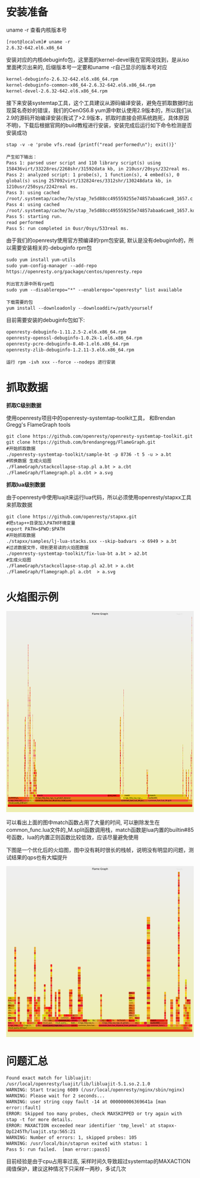 # 安装准备

uname -r 查看内核版本号

```
[root@localvm]# uname -r
2.6.32-642.el6.x86_64
```

安装对应的内核debuginfo包，这里面的kernel-devel我在官网没找到，是从iso里面拷贝出来的, 后缀版本号一定要和uname -r自己显示的版本号对应

```
kernel-debuginfo-2.6.32-642.el6.x86_64.rpm
kernel-debuginfo-common-x86_64-2.6.32-642.el6.x86_64.rpm
kernel-devel-2.6.32-642.el6.x86_64.rpm
```

接下来安装systemtap工具，这个工具建议从源码编译安装，避免在抓取数据时出现莫名奇妙的错误，我们的CenOS6.8 yum源中默认使用2.9版本的，所以我们从2.9的源码开始编译安装(我试了>2.9版本，抓取时直接会把系统跑死，具体原因不明)，下载后根据官网的build教程进行安装，安装完成后运行如下命令检测是否安装成功

```
stap -v -e 'probe vfs.read {printf("read performed\n"); exit()}'

产生如下输出：
Pass 1: parsed user script and 110 library script(s) using 158436virt/33228res/2268shr/31592data kb, in 210usr/20sys/232real ms.
Pass 2: analyzed script: 1 probe(s), 1 function(s), 4 embed(s), 0 global(s) using 257092virt/132824res/3312shr/130248data kb, in 1210usr/250sys/2242real ms.
Pass 3: using cached /root/.systemtap/cache/7e/stap_7e5d88cc495559255e74857abaa6cae8_1657.c
Pass 4: using cached /root/.systemtap/cache/7e/stap_7e5d88cc495559255e74857abaa6cae8_1657.ko
Pass 5: starting run.
read performed
Pass 5: run completed in 0usr/0sys/533real ms.
```



由于我们的openresty使用官方预编译的rpm包安装, 默认是没有debuginfo的，所以需要安装相关的-debuginfo rpm包

```
sudo yum install yum-utils
sudo yum-config-manager --add-repo https://openresty.org/package/centos/openresty.repo

列出官方源中所有rpm包
sudo yum --disablerepo="*" --enablerepo="openresty" list available

下载需要的包
yum install --downloadonly --downloaddir=/path/yourself
```

目前需要安装的debuginfo包如下:

```
openresty-debuginfo-1.11.2.5-2.el6.x86_64.rpm
openresty-openssl-debuginfo-1.0.2k-1.el6.x86_64.rpm
openresty-pcre-debuginfo-8.40-1.el6.x86_64.rpm
openresty-zlib-debuginfo-1.2.11-3.el6.x86_64.rpm

运行 rpm -ivh xxx --force --nodeps 进行安装
```

# 抓取数据

**抓取C级别数据**

使用openresty项目中的openresty-systemtap-toolkit工具， 和Brendan Gregg's FlameGraph tools

```
git clone https://github.com/openresty/openresty-systemtap-toolkit.git
git clone https://github.com/brendangregg/FlameGraph.git
#开始抓取数据
./openresty-systemtap-toolkit/sample-bt -p 8736 -t 5 -u > a.bt
#转换数据 生成火焰图
./FlameGraph/stackcollapse-stap.pl a.bt > a.cbt
./FlameGraph/flamegraph.pl a.cbt > a.svg
```

**抓取lua级别数据**

由于openresty中使用luajit来运行lua代码，所以必须使用openresty/stapxx工具来抓取数据

```
git clone https://github.com/openresty/stapxx.git
#把stap++目录加入PATH环境变量
export PATH=$PWD:$PATH
#开始抓取数据
./stapxx/samples/lj-lua-stacks.sxx --skip-badvars -x 6949 > a.bt
#过滤数据文件，得到更易读的火焰图数据
./openresty-systemtap-toolkit/fix-lua-bt a.bt > a2.bt
#生成火焰图
./FlameGraph/stackcollapse-stap.pl a2.bt > a.cbt
./FlameGraph/flamegraph.pl a.cbt  > a.svg
```



# 火焰图示例

![a](https://github.com/FMLS/blog/blob/master/openresty_flame_graph/a.svg)

可以看出上面的图中match函数占用了大量的时间, 可以删除发生在common_func.lua文件的_M.split函数调用栈，match函数是lua内置的builtin#85号函数，lua的内置正则函数比较低效，应该尽量避免使用

下图是一个优化后的火焰图，图中没有耗时很长的栈帧，说明没有明显的问题，测试结果的qps也有大幅提升

![normal](https://github.com/FMLS/blog/blob/master/openresty_flame_graph/normal.svg)



# 问题汇总



```
Found exact match for libluajit: /usr/local/openresty/luajit/lib/libluajit-5.1.so.2.1.0
WARNING: Start tracing 6089 (/usr/local/openresty/nginx/sbin/nginx)
WARNING: Please wait for 2 seconds...
WARNING: user string copy fault -14 at 000000006369641a [man error::fault]
ERROR: Skipped too many probes, check MAXSKIPPED or try again with stap -t for more details.
ERROR: MAXACTION exceeded near identifier 'tmp_level' at stapxx-DpI245Th/luajit.stp:565:21
WARNING: Number of errors: 1, skipped probes: 105
WARNING: /usr/local/bin/staprun exited with status: 1
Pass 5: run failed.  [man error::pass5]
```

目前经验是由于cpu占用率过高, 采样时间久导致超过systemtap的MAXACTION阈值保护，建议这种情况下只采样一两秒，多试几次